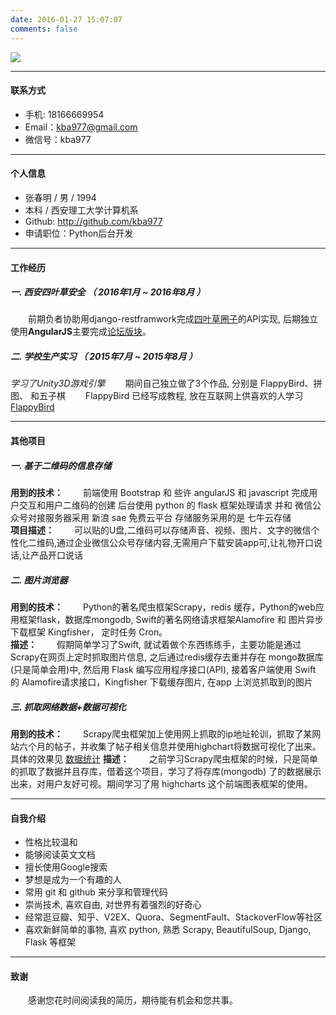 ```yaml
---
date: 2016-01-27 15:07:07
comments: false
---
```


![](http://7xrahm.com1.z0.glb.clouddn.com/blog/resume/1.png)

---

#### 联系方式

- 手机: 18166669954
- Email：kba977@gmail.com
- 微信号：kba977

---

#### 个人信息

 - 张春明 / 男 / 1994
 - 本科 / 西安理工大学计算机系 
 - Github: http://github.com/kba977
 - 申请职位：Python后台开发

---

#### 工作经历

##### 一. 西安四叶草安全 （ 2016年1月 ~ 2016年8月 ）
　　前期负者协助用django-restframwork完成[四叶草圈子](http://www.bugscan.net)的API实现, 后期独立使用**AngularJS**主要完成[论坛版块](http://www.bugscan.net/combbs/)。

##### 二. 学校生产实习 （ 2015年7月 ~ 2015年8月 ）

*学习了Unity3D游戏引擎*
　　期间自己独立做了3个作品, 分别是 FlappyBird、拼图、 和五子棋 
　　FlappyBird 已经写成教程, 放在互联网上供喜欢的人学习 [FlappyBird](http://kba977.github.io/2016/02/15/Unity3D/%E7%94%A8Unity3D%E5%81%9AFlappy-Bird%E6%B8%B8%E6%88%8F/)

---

#### 其他项目
 
##### 一. 基于二维码的信息存储
**用到的技术：** 
　　前端使用 Bootstrap 和 些许 angularJS 和 javascript 完成用户交互和用户二维码的创建 后台使用 python 的 flask 框架处理请求 并和 微信公众号对接服务器采用 新浪 sae 免费云平台 存储服务采用的是 七牛云存储   
**项目描述：**
　　可以贴的U盘,二维码可以存储声音、视频、图片、文字的微信个性化二维码,通过企业微信公众号存储内容,无需用户下载安装app可,让礼物开口说话,让产品开口说话

##### 二. 图片浏览器 
**用到的技术：**
　　Python的著名爬虫框架Scrapy，redis 缓存，Python的web应用框架flask，数据库mongodb, Swift的著名网络请求框架Alamofire 和 图片异步下载框架 Kingfisher， 定时任务 Cron。  
**描述：**
　　假期简单学习了Swift, 就试着做个东西练练手，主要功能是通过Scrapy在网页上定时抓取图片信息, 之后通过redis缓存去重并存在 mongo数据库(只是简单会用)中, 然后用 Flask 编写应用程序接口(API), 接着客户端使用 Swift 的 Alamofire请求接口，Kingfisher 下载缓存图片, 在app 上浏览抓取到的图片

##### 三. 抓取网络数据+数据可视化 
**用到的技术：**
　　Scrapy爬虫框架加上使用网上抓取的ip地址轮训，抓取了某网站六个月的帖子，并收集了帖子相关信息并使用highchart将数据可视化了出来。具体的效果见 [数据统计](http://7xs4ug.com1.z0.glb.clouddn.com/%E6%95%B0%E6%8D%AE%E7%BB%9F%E8%AE%A1.pdf)
**描述：**
　　之前学习Scrapy爬虫框架的时候，只是简单的抓取了数据并且存库，借着这个项目，学习了将存库(mongodb)
了的数据展示出来，对用户友好可视。期间学习了用 highcharts 这个前端图表框架的使用。

---
#### 自我介绍
- 性格比较温和
- 能够阅读英文文档
- 擅长使用Google搜索
- 梦想是成为一个有趣的人
- 常用 git 和 github 来分享和管理代码
- 崇尚技术, 喜欢自由, 对世界有着强烈的好奇心
- 经常逛豆瓣、知乎、V2EX、Quora、SegmentFault、StackoverFlow等社区
- 喜欢新鲜简单的事物, 喜欢 python, 熟悉 Scrapy, BeautifulSoup, Django, Flask 等框架

---

#### 致谢
　　感谢您花时间阅读我的简历，期待能有机会和您共事。
